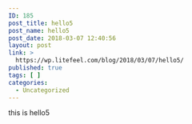```yaml
---
ID: 185
post_title: hello5
post_name: hello5
post_date: 2018-03-07 12:40:56
layout: post
link: >
  https://wp.litefeel.com/blog/2018/03/07/hello5/
published: true
tags: [ ]
categories:
  - Uncategorized
---
```

this is hello5
